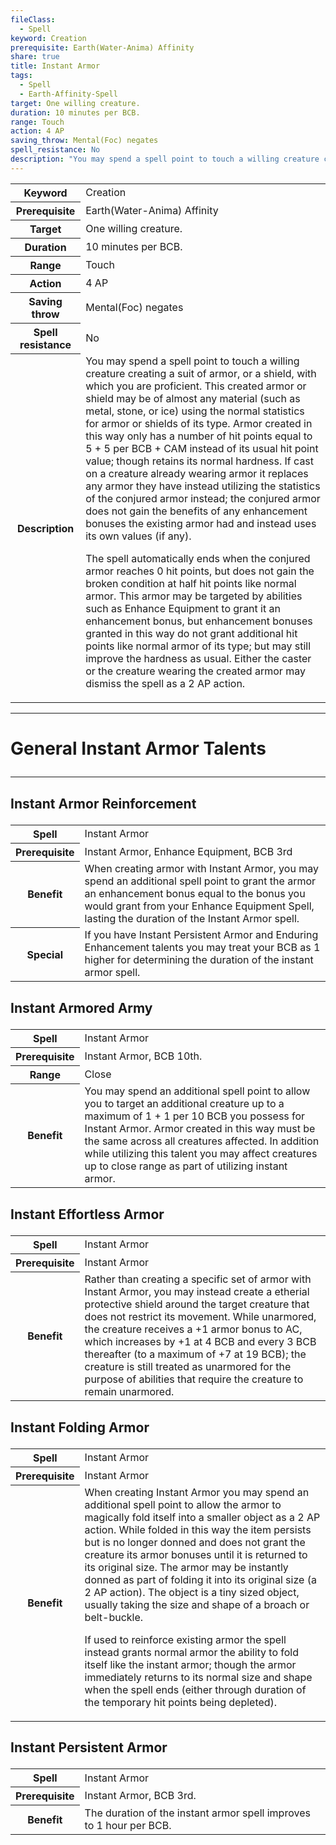```yaml
---
fileClass:
  - Spell
keyword: Creation
prerequisite: Earth(Water-Anima) Affinity
share: true
title: Instant Armor
tags:
  - Spell
  - Earth-Affinity-Spell
target: One willing creature.
duration: 10 minutes per BCB.
range: Touch
action: 4 AP
saving_throw: Mental(Foc) negates
spell_resistance: No
description: "You may spend a spell point to touch a willing creature creating a suit of armor, or a shield, with which you are proficient. This created armor or shield may be of almost any material (such as metal, stone, or ice) using the normal statistics for armor or shields of its type. Armor created in this way only has a number of hit points equal to 5 + 5 per BCB + CAM instead of its usual hit point value; though retains its normal hardness. If cast on a creature already wearing armor it replaces any armor they have instead utilizing the statistics of the conjured armor instead; the conjured armor does not gain the benefits of any enhancement bonuses the existing armor had and instead uses its own values (if any).\r\rThe spell automatically ends when the conjured armor reaches 0 hit points, but does not gain the broken condition at half hit points like normal armor. This armor may be targeted by abilities such as Enhance Equipment to grant it an enhancement bonus, but enhancement bonuses granted in this way do not grant additional hit points like normal armor of its type; but may still improve the hardness as usual. Either the caster or the creature wearing the created armor may dismiss the spell as a 2 AP action."
---
```


<p><span><table><tbody><tr><th>Keyword</th><td>Creation</td></tr><tr><th>Prerequisite</th><td>Earth(Water-Anima) Affinity</td></tr><tr><th>Target</th><td>One willing creature.</td></tr><tr><th>Duration</th><td>10 minutes per BCB.</td></tr><tr><th>Range</th><td>Touch</td></tr><tr><th>Action</th><td>4 AP</td></tr><tr><th>Saving throw</th><td>Mental(Foc) negates</td></tr><tr><th>Spell resistance</th><td>No</td></tr><tr><th>Description</th><td>You may spend a spell point to touch a willing creature creating a suit of armor, or a shield, with which you are proficient. This created armor or shield may be of almost any material (such as metal, stone, or ice) using the normal statistics for armor or shields of its type. Armor created in this way only has a number of hit points equal to 5 + 5 per BCB + CAM instead of its usual hit point value; though retains its normal hardness. If cast on a creature already wearing armor it replaces any armor they have instead utilizing the statistics of the conjured armor instead; the conjured armor does not gain the benefits of any enhancement bonuses the existing armor had and instead uses its own values (if any).
<p dir="auto">The spell automatically ends when the conjured armor reaches 0 hit points, but does not gain the broken condition at half hit points like normal armor. This armor may be targeted by abilities such as Enhance Equipment to grant it an enhancement bonus, but enhancement bonuses granted in this way do not grant additional hit points like normal armor of its type; but may still improve the hardness as usual. Either the caster or the creature wearing the created armor may dismiss the spell as a 2 AP action.</p></td></tr></tbody></table><p dir="auto"></p></span></p><span><span><hr></span></span><h1><span><p dir="auto">General Instant Armor Talents</p></span></h1><span><span><hr></span></span><h2><span><p dir="auto">Instant Armor Reinforcement</p></span></h2><p><span dir="ltr" style="overflow-x: auto;"><table><tbody><tr><th dir="ltr">Spell</th><td dir="ltr">Instant Armor</td></tr><tr><th dir="ltr">Prerequisite</th><td dir="ltr">Instant Armor, Enhance Equipment, BCB 3rd</td></tr><tr><th dir="ltr">Benefit</th><td dir="ltr">When creating armor with Instant Armor, you may spend an additional spell point to grant the armor an enhancement bonus equal to the bonus you would grant from your Enhance Equipment Spell, lasting the duration of the Instant Armor spell.</td></tr><tr><th dir="ltr">Special</th><td dir="ltr">If you have Instant Persistent Armor and Enduring Enhancement talents you may treat your BCB as 1 higher for determining the duration of the instant armor spell.</td></tr></tbody></table></span></p><h2><span><p dir="auto">Instant Armored Army</p></span></h2><p><span dir="ltr" style="overflow-x: auto;"><table><tbody><tr><th dir="ltr">Spell</th><td dir="ltr">Instant Armor</td></tr><tr><th dir="ltr">Prerequisite</th><td dir="ltr">Instant Armor, BCB 10th.</td></tr><tr><th dir="ltr">Range</th><td dir="ltr">Close</td></tr><tr><th dir="ltr">Benefit</th><td dir="ltr">You may spend an additional spell point to allow you to target an additional creature up to a maximum of 1 + 1 per 10 BCB you possess for Instant Armor. Armor created in this way must be the same across all creatures affected. In addition while utilizing this talent you may affect creatures up to close range as part of utilizing instant armor.</td></tr></tbody></table></span></p><h2><span><p dir="auto">Instant Effortless Armor</p></span></h2><p><span dir="ltr" style="overflow-x: auto;"><table><tbody><tr><th dir="ltr">Spell</th><td dir="ltr">Instant Armor</td></tr><tr><th dir="ltr">Prerequisite</th><td dir="ltr">Instant Armor</td></tr><tr><th dir="ltr">Benefit</th><td dir="ltr">Rather than creating a specific set of armor with Instant Armor, you may instead create a etherial protective shield around the target creature that does not restrict its movement. While unarmored, the creature receives a +1 armor bonus to AC, which increases by +1 at 4 BCB and every 3 BCB thereafter (to a maximum of +7 at 19 BCB); the creature is still treated as unarmored for the purpose of abilities that require the creature to remain unarmored.</td></tr></tbody></table></span></p><h2><span><p dir="auto">Instant Folding Armor</p></span></h2><p><span><table><tbody><tr><th>Spell</th><td>Instant Armor</td></tr><tr><th>Prerequisite</th><td>Instant Armor</td></tr><tr><th>Benefit</th><td>When creating Instant Armor you may spend an additional spell point to allow the armor to magically fold itself into a smaller object as a 2 AP action. While folded in this way the item persists but is no longer donned and does not grant the creature its armor bonuses until it is returned to its original size. The armor may be instantly donned as part of folding it into its original size (a 2 AP action). The object is a tiny sized object, usually taking the size and shape of a broach or belt-buckle.
<p dir="auto">If used to reinforce existing armor the spell instead grants normal armor the ability to fold itself like the instant armor; though the armor immediately returns to its normal size and shape when the spell ends (either through duration of the temporary hit points being depleted).</p></td></tr></tbody></table><p dir="auto"></p></span></p><h2><span><p dir="auto">Instant Persistent Armor</p></span></h2><p><span dir="ltr" style="overflow-x: auto;"><table><tbody><tr><th dir="ltr">Spell</th><td dir="ltr">Instant Armor</td></tr><tr><th dir="ltr">Prerequisite</th><td dir="ltr">Instant Armor, BCB 3rd.</td></tr><tr><th dir="ltr">Benefit</th><td dir="ltr">The duration of the instant armor spell improves to 1 hour per BCB.</td></tr></tbody></table></span></p>